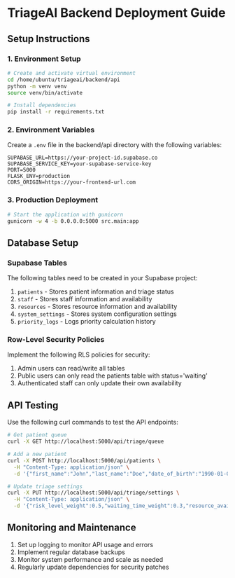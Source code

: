 # TriageAI Backend Deployment Guide

## Setup Instructions

### 1. Environment Setup
```bash
# Create and activate virtual environment
cd /home/ubuntu/triageai/backend/api
python -m venv venv
source venv/bin/activate

# Install dependencies
pip install -r requirements.txt
```

### 2. Environment Variables
Create a `.env` file in the backend/api directory with the following variables:
```
SUPABASE_URL=https://your-project-id.supabase.co
SUPABASE_SERVICE_KEY=your-supabase-service-key
PORT=5000
FLASK_ENV=production
CORS_ORIGIN=https://your-frontend-url.com
```

### 3. Production Deployment
```bash
# Start the application with gunicorn
gunicorn -w 4 -b 0.0.0.0:5000 src.main:app
```

## Database Setup

### Supabase Tables
The following tables need to be created in your Supabase project:

1. `patients` - Stores patient information and triage status
2. `staff` - Stores staff information and availability
3. `resources` - Stores resource information and availability
4. `system_settings` - Stores system configuration settings
5. `priority_logs` - Logs priority calculation history

### Row-Level Security Policies
Implement the following RLS policies for security:

1. Admin users can read/write all tables
2. Public users can only read the patients table with status='waiting'
3. Authenticated staff can only update their own availability

## API Testing

Use the following curl commands to test the API endpoints:

```bash
# Get patient queue
curl -X GET http://localhost:5000/api/triage/queue

# Add a new patient
curl -X POST http://localhost:5000/api/patients \
  -H "Content-Type: application/json" \
  -d '{"first_name":"John","last_name":"Doe","date_of_birth":"1990-01-01","chief_complaint":"Fever","risk_level":2}'

# Update triage settings
curl -X PUT http://localhost:5000/api/triage/settings \
  -H "Content-Type: application/json" \
  -d '{"risk_level_weight":0.5,"waiting_time_weight":0.3,"resource_availability_weight":0.1,"staff_availability_weight":0.1,"waiting_time_exponent_base":1.05,"waiting_time_constant":30}'
```

## Monitoring and Maintenance

1. Set up logging to monitor API usage and errors
2. Implement regular database backups
3. Monitor system performance and scale as needed
4. Regularly update dependencies for security patches
